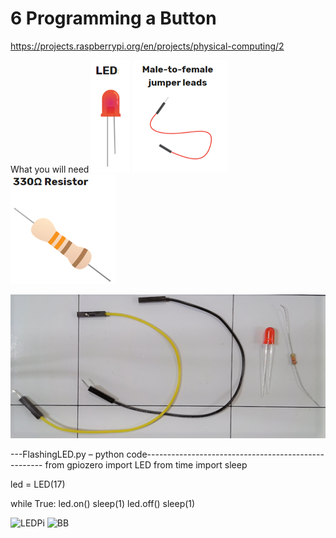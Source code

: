 # 6 Programming a Button

https://projects.raspberrypi.org/en/projects/physical-computing/2

What you will need
![LED](LED.png)
![Jumpers](MtoFJumper.png)
![resistor](resistor.png)


![whatisneeded](whatisneeded.png)


---FlashingLED.py – python code----------------------------------------------------
from gpiozero import LED
from time import sleep

led = LED(17)

while True:
    led.on()
    sleep(1)
    led.off()
    sleep(1)


![LEDPi](LEDPi.png)
![BB](2021-06-19-214020.jpg)
